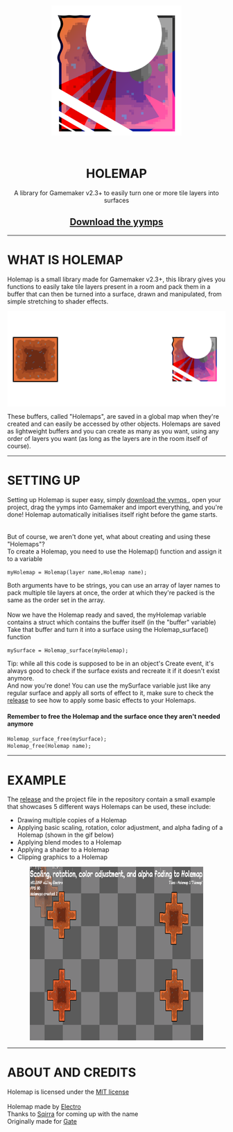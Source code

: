 <p align="center">
  <img src="https://github.com/ElectroDev1/Holemap/blob/main/holemap_logo.png" style="display:block; margin:auto; width:300px">
</p>

<br>
<h1 align="center">HOLEMAP</h1>
<p align="center" >
  A library for Gamemaker v2.3+ to easily turn one or more tile layers into surfaces

 </p>
 
<h2 align="center"><a href="https://github.com/ElectroDev1/Holemap/releases/tag/v1.1.1">Download the yymps </a></h2>

<hr>

# WHAT IS HOLEMAP

<p>
Holemap is a small library made for Gamemaker v2.3+, this library gives you functions to easily take tile layers present in a room and pack them in a buffer that can then be turned into a surface, drawn and manipulated, from simple stretching to shader effects.
  <p align="center">
    <img align="center" src="https://github.com/ElectroDev1/Holemap/blob/main/holemap_process.png" style="display:block; margin:auto; width:800px">
  </p>
These buffers, called "Holemaps", are saved in a global map when they're created and can easily be accessed by other objects. Holemaps are saved as lightweight buffers and you can create as many as you want, using any order of layers you want (as long as the layers are in the room itself of course).
</p>

<hr>

# SETTING UP
<p>
Setting up Holemap is super easy, simply <a href="https://github.com/ElectroDev1/Holemap/releases/tag/v1.1.1">download the yymps </a>, open your project, drag the yymps into Gamemaker and import everything, and you're done! Holemap automatically initialises itself right before the game starts.
<br><br><br>But of course, we aren't done yet, what about creating and using these "Holemaps"?
<br>
To create a Holemap, you need to use the Holemap() function and assign it to a variable
<br>
</p>  

 ```gml
myHolemap = Holemap(layer name,Holemap name);
```

<p>
  Both arguments have to be strings, you can use an array of layer names to pack multiple tile layers at once, the order at which they're packed is the same as the order set in the array.
  <br>  <br>
  Now we have the Holemap ready and saved, the myHolemap variable contains a struct which contains the buffer itself (in the "buffer" variable)
  <br>
  Take that buffer and turn it into a surface using the Holemap_surface() function
  <br>
  </p>
  
  ```gml
  mySurface = Holemap_surface(myHolemap);
```
  <p>
  Tip: while all this code is supposed to be in an object's Create event, it's always good to check if the surface exists and recreate it if it doesn't exist anymore.
  
  <br>
  And now you're done! You can use the mySurface variable just like any regular surface and apply all sorts of effect to it, make sure to check the <a href="https://github.com/ElectroDev1/Holemap/releases/tag/v1.1.1">release</a> to see how to apply some basic effects to your Holemaps.
  
  <br>
 
  </p>
   <h4>Remember to free the Holemap and the surface once they aren't needed anymore</h4>
   
  ```gml
  Holemap_surface_free(mySurface);
  Holemap_free(Holemap name);
```

<hr>

# EXAMPLE

The <a href="https://github.com/ElectroDev1/Holemap/releases/tag/v1.1.1">release</a> and the project file in the repository contain a small example that showcases 5 different ways Holemaps can be used, these include:
- Drawing multiple copies of a Holemap
- Applying basic scaling, rotation, color adjustment, and alpha fading of a Holemap (shown in the gif below)
- Applying blend modes to a Holemap
- Applying a shader to a Holemap
- Clipping graphics to a Holemap
<p align="center">
  <img width="400px" height="400px" src="https://github.com/ElectroDev1/Holemap/blob/main/showcase_v1.1.gif">
</p>

<hr></hr>

# ABOUT AND CREDITS

Holemap is licensed under the <a href="https://github.com/ElectroDev1/Holemap/blob/main/LICENSE.md">MIT license</a>
<br><br>
Holemap made by <a href="https://github.com/ElectroDev1">Electro</a>
<br>
Thanks to <a href="https://github.com/gedehari">Sqirra</a> for coming up with the name
<br>
Originally made for <a href="https://github.com/GateteVerde">Gate</a>
